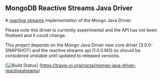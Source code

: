 ## MongoDB Reactive Streams Java Driver ##

A [reactive streams](http://www.reactive-streams.org/) implementation of the Mongo Java Driver.

Please note this driver is currently experimental and the API has not been finalised and it could change.

This project depends on the Mongo Java Driver new core driver (3.0.0-SNAPSHOT) and the reactive streams api (1.0.0.M3) 
so should be considered unstable until updated to released versions.

[![Build Status](https://travis-ci.org/rozza/mongo-java-driver-reactivestreams.svg?branch=master)]
(https://travis-ci.org/rozza/mongo-java-driver-reactivestreams)